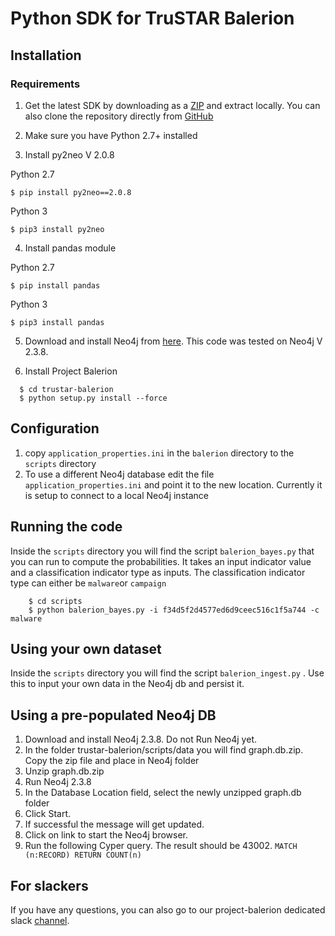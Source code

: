 # Python SDK for TruSTAR Balerion 
  
## Installation

### Requirements
1. Get the latest SDK by downloading as a [ZIP](https://github.com/trustar/trustar-balerion/archive/master.zip) and extract locally.  You can also clone the repository directly from [GitHub](https://github.com/trustar/trustar-balerion)

2. Make sure you have Python 2.7+ installed

3. Install py2neo V 2.0.8

  Python 2.7
  ```shell
  $ pip install py2neo==2.0.8
  ``` 
  Python 3
  ```shell
  $ pip3 install py2neo
  ``` 
4. Install pandas module

  Python 2.7
  ```shell
  $ pip install pandas
  ``` 
  Python 3
  ```shell
  $ pip3 install pandas
  ``` 
5. Download and install Neo4j from [here](https://neo4j.com/download/other-releases/). This code was tested on Neo4j V 2.3.8.

6. Install Project Balerion

  ```shell   
    $ cd trustar-balerion
    $ python setup.py install --force
   ```

## Configuration
1. copy `application_properties.ini` in the `balerion` directory to the `scripts` directory
2. To use a different Neo4j database edit the file `application_properties.ini` and point it to the new location. Currently it is setup to connect to a local Neo4j instance

## Running the code
Inside the `scripts` directory you will find the script `balerion_bayes.py` that you can run to compute the probabilities. It takes an input indicator value and a classification indicator type as inputs. The classification indicator type can either be `malware`or `campaign`

```shell
    $ cd scripts
    $ python balerion_bayes.py -i f34d5f2d4577ed6d9ceec516c1f5a744 -c malware
```

## Using your own dataset
Inside the `scripts` directory you will find the script `balerion_ingest.py` . Use this to input your own data in the Neo4j db and persist it.

## Using a pre-populated Neo4j DB
1. Download and install Neo4j 2.3.8. Do not Run Neo4j yet.
2. In the folder trustar-balerion/scripts/data you will find graph.db.zip. Copy the zip file and place in Neo4j folder
3. Unzip graph.db.zip 
4. Run Neo4j 2.3.8 
5. In the Database Location field, select the newly unzipped graph.db folder
6. Click Start.
7. If successful the message will get updated.
8. Click on link to start the Neo4j browser. 
9. Run the following Cyper query. The result should be 43002.
	`MATCH (n:RECORD) RETURN COUNT(n)`


## For slackers
If you have any questions, you can also go to our project-balerion dedicated slack [channel](https://trustar-users.slack.com/archives/project-balerion).
